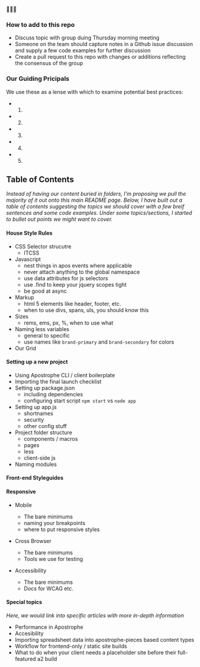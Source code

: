 :pray::pray::pray:

### How to add to this repo

* Discuss topic with group duing Thursday morning meeting
* Someone on the team should capture notes in a Github issue discussion and supply a few code examples for further discussion
* Create a pull request to this repo with changes or additions reflecting the consensus of the group

### Our Guiding Pricipals

We use these as a lense with which to examine potential best practices:

* 1.
* 2.
* 3.
* 4.
* 5.

## Table of Contents

_Instead of having our content buried in folders, I'm proposing we pull the majority of it out onto this main README page. Below, I have built out a table of contents suggesting the topics we should cover with a few breif sentences and some code examples. Under some topics/sections, I started to bullet out points we might want to cover._

#### House Style Rules 
* CSS Selector strucutre
  * ITCSS
* Javascript
  * nest things in apos events where applicable
  * never attach anything to the global namespace
  * use data attributes for js selectors
  * use .find to keep your jquery scopes tight
  * be good at async
* Markup
  * html 5 elements like header, footer, etc.
  * when to use divs, spans, uls, you should know this
* Sizes
  * rems, ems, px, %, when to use what
* Naming less variables
  * general to specific
  * use names like `brand-primary` and `brand-secondary` for colors
* Our Grid

#### Setting up a new project
* Using Apostrophe CLI / client boilerplate
* Importing the final launch checklist
* Setting up package.json
  * including dependencies
  * configuring start script `npm start` vs `node app`
* Setting up app.js
  * shortnames
  * security
  * other config stuff
* Project folder structure
  * components / macros
  * pages
  * less
  * client-side js
* Naming modules

#### Front-end Styleguides

#### Responsive 
* Mobile
  * The bare minimums
  * naming your breakpoints
  * where to put responsive styles

* Cross Browser 
  * The bare minimums
  * Tools we use for testing

* Accessibility
  * The bare minimums
  * Docs for WCAG etc.

#### Special topics
_Here, we would link into specific articles with more in-depth information_

* Performance in Apostrophe
* Accesibility
* Importing spreadsheet data into apostrophe-pieces based content types
* Workflow for frontend-only / static site builds 
* What to do when your client needs a placeholder site before their full-featured a2 build

